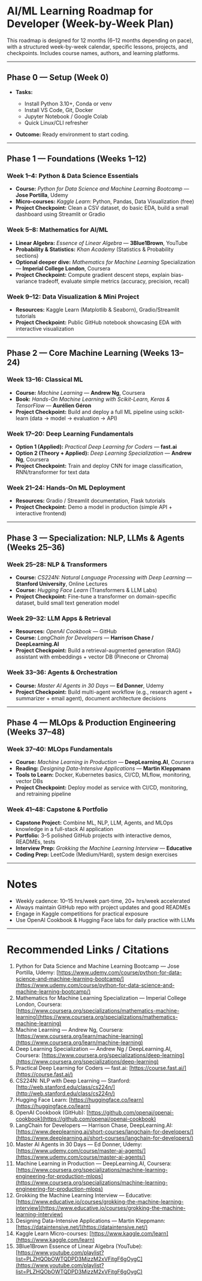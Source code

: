# AI/ML Learning Roadmap for Developer (Week-by-Week Plan)

This roadmap is designed for 12 months (6–12 months depending on pace), with a structured week-by-week calendar, specific lessons, projects, and checkpoints. Includes course names, authors, and learning platforms.

---

## Phase 0 — Setup (Week 0)

* **Tasks:**

  * Install Python 3.10+, Conda or venv
  * Install VS Code, Git, Docker
  * Jupyter Notebook / Google Colab
  * Quick Linux/CLI refresher
* **Outcome:** Ready environment to start coding.

---

## Phase 1 — Foundations (Weeks 1–12)

### Week 1–4: Python & Data Science Essentials

* **Course:** *Python for Data Science and Machine Learning Bootcamp* — **Jose Portilla**, Udemy
* **Micro-courses:** *Kaggle Learn*: Python, Pandas, Data Visualization (free)
* **Project Checkpoint:** Clean a CSV dataset, do basic EDA, build a small dashboard using Streamlit or Gradio

### Week 5–8: Mathematics for AI/ML

* **Linear Algebra:** *Essence of Linear Algebra* — **3Blue1Brown**, YouTube
* **Probability & Statistics:** *Khan Academy* (Statistics & Probability sections)
* **Optional deeper dive:** *Mathematics for Machine Learning* Specialization — **Imperial College London**, Coursera
* **Project Checkpoint:** Compute gradient descent steps, explain bias-variance tradeoff, evaluate simple metrics (accuracy, precision, recall)

### Week 9–12: Data Visualization & Mini Project

* **Resources:** Kaggle Learn (Matplotlib & Seaborn), Gradio/Streamlit tutorials
* **Project Checkpoint:** Public GitHub notebook showcasing EDA with interactive visualization

---

## Phase 2 — Core Machine Learning (Weeks 13–24)

### Week 13–16: Classical ML

* **Course:** *Machine Learning* — **Andrew Ng**, Coursera
* **Book:** *Hands-On Machine Learning with Scikit-Learn, Keras & TensorFlow* — **Aurélien Géron**
* **Project Checkpoint:** Build and deploy a full ML pipeline using scikit-learn (data → model → evaluation → API)

### Week 17–20: Deep Learning Fundamentals

* **Option 1 (Applied):** *Practical Deep Learning for Coders* — **fast.ai**
* **Option 2 (Theory + Applied):** *Deep Learning Specialization* — **Andrew Ng**, Coursera
* **Project Checkpoint:** Train and deploy CNN for image classification, RNN/transformer for text data

### Week 21–24: Hands-On ML Deployment

* **Resources:** Gradio / Streamlit documentation, Flask tutorials
* **Project Checkpoint:** Demo a model in production (simple API + interactive frontend)

---

## Phase 3 — Specialization: NLP, LLMs & Agents (Weeks 25–36)

### Week 25–28: NLP & Transformers

* **Course:** *CS224N: Natural Language Processing with Deep Learning* — **Stanford University**, Online Lectures
* **Course:** *Hugging Face Learn* (Transformers & LLM Labs)
* **Project Checkpoint:** Fine-tune a transformer on domain-specific dataset, build small text generation model

### Week 29–32: LLM Apps & Retrieval

* **Resources:** *OpenAI Cookbook* — GitHub
* **Course:** *LangChain for Developers* — **Harrison Chase / DeepLearning.AI**
* **Project Checkpoint:** Build a retrieval-augmented generation (RAG) assistant with embeddings + vector DB (Pinecone or Chroma)

### Week 33–36: Agents & Orchestration

* **Course:** *Master AI Agents in 30 Days* — **Ed Donner**, Udemy
* **Project Checkpoint:** Build multi-agent workflow (e.g., research agent + summarizer + email agent), document architecture decisions

---

## Phase 4 — MLOps & Production Engineering (Weeks 37–48)

### Week 37–40: MLOps Fundamentals

* **Course:** *Machine Learning in Production* — **DeepLearning.AI**, Coursera
* **Reading:** *Designing Data-Intensive Applications* — **Martin Kleppmann**
* **Tools to Learn:** Docker, Kubernetes basics, CI/CD, MLflow, monitoring, vector DBs
* **Project Checkpoint:** Deploy model as service with CI/CD, monitoring, and retraining pipeline

### Week 41–48: Capstone & Portfolio

* **Capstone Project:** Combine ML, NLP, LLM, Agents, and MLOps knowledge in a full-stack AI application
* **Portfolio:** 3–5 polished GitHub projects with interactive demos, READMEs, tests
* **Interview Prep:** *Grokking the Machine Learning Interview* — **Educative**
* **Coding Prep:** LeetCode (Medium/Hard), system design exercises

---

# Notes

* Weekly cadence: 10–15 hrs/week part-time, 20+ hrs/week accelerated
* Always maintain GitHub repo with project updates and good READMEs
* Engage in Kaggle competitions for practical exposure
* Use OpenAI Cookbook & Hugging Face labs for daily practice with LLMs

---

# Recommended Links / Citations

1. Python for Data Science and Machine Learning Bootcamp — Jose Portilla, Udemy: [https://www.udemy.com/course/python-for-data-science-and-machine-learning-bootcamp/](https://www.udemy.com/course/python-for-data-science-and-machine-learning-bootcamp/)
2. Mathematics for Machine Learning Specialization — Imperial College London, Coursera: [https://www.coursera.org/specializations/mathematics-machine-learning](https://www.coursera.org/specializations/mathematics-machine-learning)
3. Machine Learning — Andrew Ng, Coursera: [https://www.coursera.org/learn/machine-learning](https://www.coursera.org/learn/machine-learning)
4. Deep Learning Specialization — Andrew Ng / DeepLearning.AI, Coursera: [https://www.coursera.org/specializations/deep-learning](https://www.coursera.org/specializations/deep-learning)
5. Practical Deep Learning for Coders — fast.ai: [https://course.fast.ai/](https://course.fast.ai/)
6. CS224N: NLP with Deep Learning — Stanford: [http://web.stanford.edu/class/cs224n/](http://web.stanford.edu/class/cs224n/)
7. Hugging Face Learn: [https://huggingface.co/learn](https://huggingface.co/learn)
8. OpenAI Cookbook (GitHub): [https://github.com/openai/openai-cookbook](https://github.com/openai/openai-cookbook)
9. LangChain for Developers — Harrison Chase, DeepLearning.AI: [https://www.deeplearning.ai/short-courses/langchain-for-developers/](https://www.deeplearning.ai/short-courses/langchain-for-developers/)
10. Master AI Agents in 30 Days — Ed Donner, Udemy: [https://www.udemy.com/course/master-ai-agents/](https://www.udemy.com/course/master-ai-agents/)
11. Machine Learning in Production — DeepLearning.AI, Coursera: [https://www.coursera.org/specializations/machine-learning-engineering-for-production-mlops](https://www.coursera.org/specializations/machine-learning-engineering-for-production-mlops)
12. Grokking the Machine Learning Interview — Educative: [https://www.educative.io/courses/grokking-the-machine-learning-interview](https://www.educative.io/courses/grokking-the-machine-learning-interview)
13. Designing Data-Intensive Applications — Martin Kleppmann: [https://dataintensive.net/](https://dataintensive.net/)
14. Kaggle Learn Micro-courses: [https://www.kaggle.com/learn](https://www.kaggle.com/learn)
15. 3Blue1Brown Essence of Linear Algebra (YouTube): [https://www.youtube.com/playlist?list=PLZHQObOWTQDPD3MizzM2xVFitgF6gOygC](https://www.youtube.com/playlist?list=PLZHQObOWTQDPD3MizzM2xVFitgF6gOygC)
